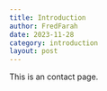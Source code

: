 ```yaml
---
title: Introduction
author: FredFarah
date: 2023-11-28
category: introduction
layout: post
---
```


This is an contact page.
